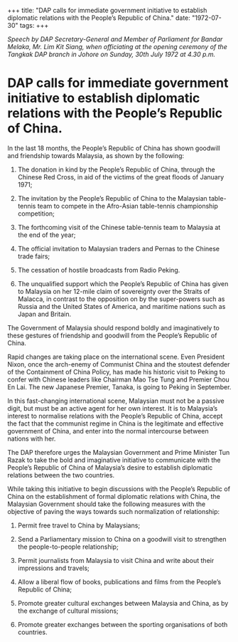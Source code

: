 +++ 
title: "DAP calls for immediate government initiative to establish diplomatic relations with the People’s Republic of China."
date: "1972-07-30"
tags:
+++

_Speech by DAP Secretary-General and Member of Parliament for Bandar Melaka, Mr. Lim Kit Siang, when officiating at the opening ceremony of the Tangkak DAP branch in Johore on Sunday, 30th July 1972 at 4.30 p.m._

# DAP calls for immediate government initiative to establish diplomatic relations with the People’s Republic of China.
 
In the last 18 months, the People’s Republic of China has shown goodwill and friendship towards Malaysia, as shown by the following:</u>

1.	The donation in kind by the People’s Republic of China, through the Chinese Red Cross, in aid of the victims of the great floods of January 1971;

2.	The invitation by the People’s Republic of China to the Malaysian table-tennis team to compete in the Afro-Asian table-tennis championship competition;

3.	The forthcoming visit of the Chinese table-tennis team to Malaysia at the end of the year;

4.	The official invitation to Malaysian traders and Pernas to the Chinese trade fairs;

5.	The cessation of hostile broadcasts from Radio Peking.

6.	The unqualified support which the People’s Republic of China has given to Malaysia on her 12-mile claim of sovereignty over the Straits of Malacca, in contrast to the opposition on by the super-powers such as Russia and the United States of America, and maritime nations such as Japan and Britain.

The Government of Malaysia should respond boldly and imaginatively to these gestures of friendship and goodwill from the People’s Republic of China.

Rapid changes are taking place on the international scene. Even President Nixon, once the arch-enemy of Communist China and the stoutest defender of the Containment of China Policy, has made his historic visit to Peking to confer with Chinese leaders like Chairman Mao Tse Tung and Premier Chou En Lai. The new Japanese Premier, Tanaka, is going to Peking in September.

In this fast-changing international scene, Malaysian must not be a passive digit, but must be an active agent for her own interest. It is to Malaysia’s interest to normalise relations with the People’s Republic of China, accept the fact that the communist regime in China is the legitimate and effective government of China, and enter into the normal intercourse between nations with her.

The DAP therefore urges the Malaysian Government and Prime Minister Tun Razak to take the bold and imaginative initiative to communicate with the People’s Republic of China of Malaysia’s desire to establish diplomatic relations between the two countries.

While taking this initiative to begin discussions with the People’s Republic of China on the establishment of formal diplomatic relations with China, the Malaysian Government should take the following measures with the objective of paving the ways towards such normalization of relationship:

1.	Permit free travel to China by Malaysians;

2.	Send a Parliamentary mission to China on a goodwill visit to strengthen the people-to-people relationship;

3.	Permit journalists from Malaysia to visit China and write about their impressions and travels;

4.	Allow a liberal flow of books, publications and films from the People’s Republic of China;

5.	Promote greater cultural exchanges between Malaysia and China, as by the exchange of cultural missions;

6.	Promote greater exchanges between the sporting organisations of both countries.   
 
